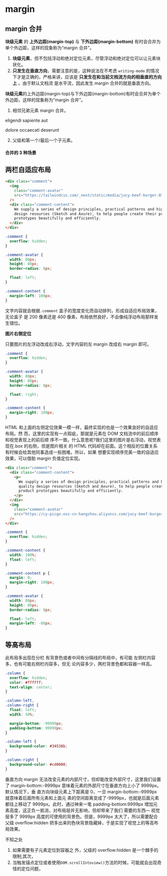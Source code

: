 # margin

## margin 合并

**块级元素** 的 **上外边距(margin-top)** 与 **下外边距(margin-bottom)** 有时会合并为单个外边距，这样的现象称为“margin 合并”。

1. **块级元素**，但不包括浮动和绝对定位元素，尽管浮动和绝对定位可以让元素块状化。
2. **只发生在垂直方向**，需要注意的是，这种说法在不考虑 `writing-mode` 的情况下才是正确的，严格来讲，应该是 **只发生在和当前文档流方向的相垂直的方向上** 。由于默认文档流 是水平流，因此发生 margin 合并的就是垂直方向。

**块级元素**的上外边距(margin-top)与下外边距(margin-bottom)有时会合并为单个外边距，这样的现象称为“margin 合并”。

1. 相邻兄弟元素 margin 合并。

<p>eligendi sapiente aut</p>
<p>dolore occaecati deserunt</p>

2. 父级和第一个/最后一个子元素。

<hero />

<script setup>
import Negative from './demos/negative.vue'
import Hero from './demos/hero.vue'
</script>

#### 合并的 3 种场景

## 两栏自适应布局

<box-model-margin-comment />

```html
<div class="comment">
  <img
    class="comment-avatar"
    src="https://tailwindcss.com/_next/static/media/jucy-beef-burger.032c3c262707ccb9636fb3c909efeaf6.jpg"
  />
  <div class="comment-content">
    We supply a series of design principles, practical patterns and high quality
    design resources (Sketch and Axure), to help people create their product
    prototypes beautifully and efficiently.
  </div>
</div>
```

```css
.comment {
  overflow: hidden;
}

.comment-avatar {
  width: 80px;
  height: 80px;
  border-radius: 8px;

  float: left;
}

.comment-content {
  margin-left: 100px;
}
```

文字内容就会根据`.comment` 盒子的宽度变化而自动排列，形成自适应布局效果，无论盒子 是 200 像素还是 400 像素，布局依然良好，不会像纯浮动布局那样发生错位。
<box-model-margin-comment-right />

**图片右侧定位**

只要图片的左浮动改成右浮动，文字内容的左 margin 改成右 margin 即可。

```css
.comment {
  overflow: hidden;
}

.comment-avatar {
  width: 80px;
  height: 80px;
  border-radius: 8px;

  float: right;
}

.comment-content {
  margin-right: 100px;
}
```

HTML 和上面的左侧定位效果一模一样，最终实现的也是一个效果良好的自适应布局。然 而，这里的实现有一点瑕疵，那就是元素在 DOM 文档流中的前后顺序和视觉表现上的前后顺 序不一致。什么意思呢?我们这里的图片是右浮动，视觉表现在.box 的右侧，但是图片相关 的 HTML 代码却在前面。这个相反的位置关系有时候会给其他同事造成一些困难。所以，如果 想要实现顺序完美一致的自适应效果，可以借助 margin 负值定位实现。

<box-model-margin-comment-negative />

```html
<div class="comment">
  <div class="comment-content">
    <p>
      We supply a series of design principles, practical patterns and high
      quality design resources (Sketch and Axure), to help people create their
      product prototypes beautifully and efficiently.
    </p>
  </div>
  <img
    class="comment-avatar"
    src="https://cy-picgo.oss-cn-hangzhou.aliyuncs.com/jucy-beef-burger.jpg"
  />
</div>
```

```css
.comment {
  overflow: hidden;
}

.comment-content {
  width: 100%;
  float: left;
}

.comment-content p {
  margin: 0;
  margin-right: 100px;
}

.comment-avatar {
  width: 80px;
  height: 80px;
  border-radius: 8px;

  float: left;
  margin-left: -80px;
}
```

<box-model-margin-list />

## 等高布局

此布局多出现在分栏 有背景色或者中间有分隔线的布局中，有可能 左侧栏内容多，也有可能右侧栏内容多，但无 论内容多少，两栏背景色都和容器一样高。

<box-model-margin-contour />

```css
.column {
  overflow: hidden;
  color: #ffffff;
  text-align: center;
}

.column-left,
.column-right {
  float: left;
  width: 50%;

  margin-bottom: -99999px;
  padding-bottom: 99999px;
}

.column-left {
  background-color: #34538b;
}

.column-right {
  background-color: #cd0000;
}
```

垂直方向 margin 无法改变元素的内部尺寸，但却能改变外部尺寸，这里我们设置了 margin-bottom:-9999px 意味着元素的外部尺寸在垂直方向上小了 9999px。默认情况下，垂 直方向块级元素上下距离是 0，一旦 margin-bottom:-9999px 就意味着后面所有元素和上面元 素的空间距离变成了-9999px，也就是后面元素都往上移动了 9999px。此时，通过神来一笔 padding-bottom:9999px 增加元素高度，这正负一抵消，对布局层并无影响，但却带来了我们 需要的东西— 视觉层多了 9999px 高度的可使用的背景色。但是，9999px 太大了，所以需要配合父级 overflow:hidden 把多出来的色块背景隐藏掉，于是实现了视觉上的等高布局效果。

不知之处

1. 如果需要有子元素定位到容器之 外，父级的 overflow:hidden 是一个棘手的限制;其次，
2. 当触发锚点定位或者使用`DOM.scrollIntoview()`方法的时候，可能就会出现奇怪的定位问题，
